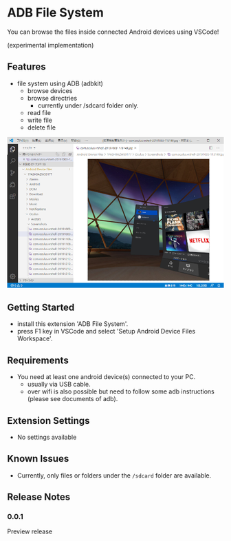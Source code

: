 # ADB File System

You can browse the files inside connected Android devices using VSCode!

(experimental implementation)

## Features

* file system using ADB (adbkit)
  * browse devices
  * browse directries
    * currently under /sdcard folder only.
  * read file
  * write file
  * delete file

![example](images/example1.png)

## Getting Started

* install this extension 'ADB File System'.
* press F1 key in VSCode and select 'Setup Android Device Files Workspace'.

## Requirements

* You need at least one android device(s) connected to your PC.
  * usually via USB cable.
  * over wifi is also possible but need to follow some adb instructions (please see documents of adb).

## Extension Settings

* No settings available

## Known Issues

* Currently, only files or folders under the `/sdcard` folder are available.

## Release Notes

### 0.0.1

Preview release


